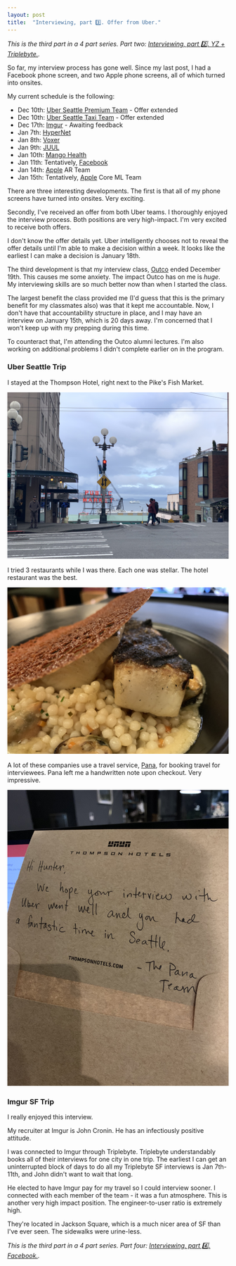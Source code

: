 ```yaml
---
layout: post
title:  "Interviewing, part 3️⃣. Offer from Uber."
---
```


_This is the third part in a 4 part series. Part two: [Interviewing, part 2️⃣. YZ + Triplebyte.](http://huntermonk.com/2018/12/12/interviewing-part-2.html)._

So far, my interview process has gone well. Since my last post, I had a Facebook phone screen, and two Apple phone screens, all of which turned into onsites.

My current schedule is the following:

- Dec 10th: [Uber Seattle Premium Team](www.Uber.com) - Offer extended
- Dec 10th: [Uber Seattle Taxi Team](www.Uber.com) - Offer extended
- Dec 17th: [Imgur](www.Imgur.com) - Awaiting feedback
- Jan 7th: [HyperNet](www.hypernetwork.io)
- Jan 8th: [Voxer](www.voxer.com)
- Jan 9th: [JUUL](www.juul.com)
- Jan 10th: [Mango Health](www.mangohealth.com)
- Jan 11th: Tentatively, [Facebook](www.Facebook.com)
- Jan 14th: [Apple](www.apple.com) AR Team
- Jan 15th: Tentatively, [Apple](www.apple.com) Core ML Team

There are three interesting developments. The first is that all of my phone screens have turned into onsites. Very exciting.

Secondly, I've received an offer from both Uber teams. I thoroughly enjoyed the interview process. Both positions are very high-impact. I'm very excited to receive both offers. 

I don't know the offer details yet. Uber intelligently chooses not to reveal the offer details until I'm able to make a decision within a week. It looks like the earliest I can make a decision is January 18th.

The third development is that my interview class, [Outco](www.outco.io) ended December 19th. This causes me some anxiety. The impact Outco has on me is _huge_. My interviewing skills are so much better now than when I started the class.

The largest benefit the class provided me (I'd guess that this is the primary benefit for my classmates also) was that it kept me accountable. Now, I don't have that accountability structure in place, and I may have an interview on January 15th, which is 20 days away. I'm concerned that I won't keep up with my prepping during this time.

To counteract that, I'm attending the Outco alumni lectures. I'm also working on additional problems I didn't complete earlier on in the program.

### Uber Seattle Trip
I stayed at the Thompson Hotel, right next to the Pike's Fish Market.

![Fish market.](/img/interview-prep/3/fish.jpeg)

I tried 3 restaurants while I was there. Each one was stellar. The hotel restaurant was the best.

![Hotel restaurant.](/img/interview-prep/3/hotel-restaurant.jpeg)

A lot of these companies use a travel service, [Pana](www.pana.com), for booking travel for interviewees. Pana left me a handwritten note upon checkout. Very impressive.

![Pana note.](/img/interview-prep/3/pana-note.jpeg)

### Imgur SF Trip
I really enjoyed this interview. 

My recruiter at Imgur is John Cronin. He has an infectiously positive attitude. 

I was connected to Imgur through Triplebyte. Triplebyte understandably books all of their interviews for one city in one trip. The earliest I can get an uninterrupted block of days to do all my Triplebyte SF interviews is Jan 7th-11th, and John didn't want to wait that long.

He elected to have Imgur pay for my travel so I could interview sooner. I connected with each member of the team - it was a fun atmosphere. This is another very high impact position. The engineer-to-user ratio is extremely high.

They're located in Jackson Square, which is a much nicer area of SF than I've ever seen. The sidewalks were urine-less.

_This is the third part in a 4 part series. Part four: [Interviewing, part 4️⃣. Facebook.](http://huntermonk.com/2019/02/13/interviewing-part-4.html)._
